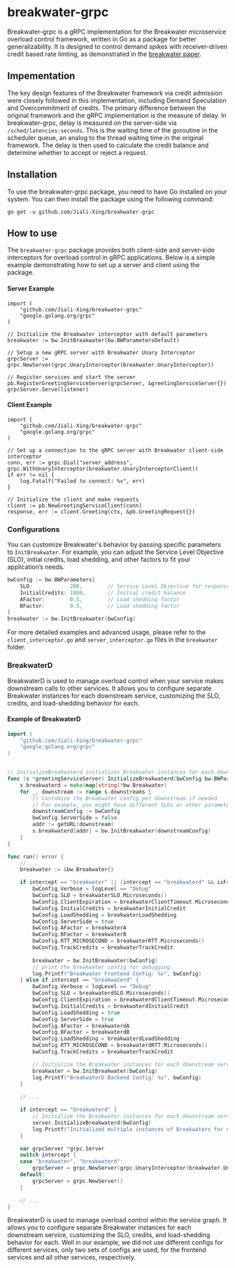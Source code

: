 # breakwater-grpc

Breakwater-grpc is a gRPC implementation for the Breakwater microservice overload control framework, written in Go as a package for better generalizability. It is designed to control demand spikes with receiver-driven credit based rate limting, as demonstrated in the [breakwater paper](https://www.usenix.org/conference/osdi20/presentation/cho).

## Impementation

The key design features of the Breakwater framework via credit admission were closely followed in this implementation, including Demand Speculation and Overcommitment of credits. The primary difference between the original framework and the gRPC implementation is the measure of delay. 
In breakwater-grpc, delay is measured on the server-side via `/sched/latencies:seconds`. This is the waiting time of the goroutine in the scheduler queue, an analog to the thread waiting time in the original framework. The delay is then used to calculate the credit balance and determine whether to accept or reject a request.

## Installation

To use the breakwater-grpc package, you need to have Go installed on your system. You can then install the package using the following command:

```go get -u github.com/Jiali-Xing/breakwater-grpc```

## How to use

The `breakwater-grpc` package provides both client-side and server-side interceptors for overload control in gRPC applications. Below is a simple example demonstrating how to set up a server and client using the package.

#### Server Example

```
import (
	"github.com/Jiali-Xing/breakwater-grpc"
	"google.golang.org/grpc"
)

// Initialize the Breakwater interceptor with default parameters
breakwater := bw.InitBreakwater(bw.BWParametersDefault)

// Setup a new gRPC server with Breakwater Unary Interceptor
grpcServer := grpc.NewServer(grpc.UnaryInterceptor(breakwater.UnaryInterceptor))

// Register services and start the server
pb.RegisterGreetingServiceServer(grpcServer, &greetingServiceServer{})
grpcServer.Serve(listener)
```

#### Client Example

```
import (
	"github.com/Jiali-Xing/breakwater-grpc"
	"google.golang.org/grpc"
)

// Set up a connection to the gRPC server with Breakwater client-side interceptor
conn, err := grpc.Dial("server_address", grpc.WithUnaryInterceptor(breakwater.UnaryInterceptorClient))
if err != nil {
	log.Fatalf("Failed to connect: %v", err)
}

// Initialize the client and make requests
client := pb.NewGreetingServiceClient(conn)
response, err := client.Greeting(ctx, &pb.GreetingRequest{})
```

### Configurations

You can customize Breakwater's behavior by passing specific parameters to `InitBreakwater`. For example, you can adjust the Service Level Objective (SLO), initial credits, load shedding, and other factors to fit your application’s needs.

```go
bwConfig := bw.BWParameters{
	SLO:            200,		// Service Level Objective for response times. in microseconds
	InitialCredits: 1000,		// Initial credit balance
	AFactor:        0.5,		// Load shedding factor
	BFactor:        0.5,		// Load shedding factor
}
breakwater := bw.InitBreakwater(bwConfig)
```

For more detailed examples and advanced usage, please refer to the `client_interceptor.go` and `server_interceptor.go` files in the `breakwater` folder.

### BreakwaterD

BreakwaterD is used to manage overload control when your service makes downstream calls to other services. It allows you to configure separate Breakwater instances for each downstream service, customizing the SLO, credits, and load-shedding behavior for each.

#### Example of BreakwaterD

```go
import (
	"github.com/Jiali-Xing/breakwater-grpc"
	"google.golang.org/grpc"
)


// InitializeBreakwaterd initializes Breakwater instances for each downstream service
func (s *greetingServiceServer) InitializeBreakwaterd(bwConfig bw.BWParameters) {
	s.breakwaterd = make(map[string]*bw.Breakwater)
	for _, downstream := range s.downstreams {
		// Customize the Breakwater config per downstream if needed
		// For example, you might have different SLOs or other parameters per downstream service
		downstreamConfig := bwConfig
		bwConfig.ServerSide = false
		addr := getURL(downstream)
		s.breakwaterd[addr] = bw.InitBreakwater(downstreamConfig)
	}
}

func run() error {
	// ...
	breakwater := &bw.Breakwater{}

	if intercept == "breakwater" || (intercept == "breakwaterd" && isFrontend) {
		bwConfig.Verbose = logLevel == "Debug"
		bwConfig.SLO = breakwaterSLO.Microseconds()
		bwConfig.ClientExpiration = breakwaterClientTimeout.Microseconds()
		bwConfig.InitialCredits = breakwaterInitialCredit
		bwConfig.LoadShedding = breakwaterLoadShedding
		bwConfig.ServerSide = true
		bwConfig.AFactor = breakwaterA
		bwConfig.BFactor = breakwaterB
		bwConfig.RTT_MICROSECOND = breakwaterRTT.Microseconds()
		bwConfig.TrackCredits = breakwaterTrackCredit
		
		breakwater = bw.InitBreakwater(bwConfig)
		// print the breakwater config for debugging
		log.Printf("Breakwater Frontend Config: %v", bwConfig)
	} else if intercept == "breakwaterd" {
		bwConfig.Verbose = logLevel == "Debug"
		bwConfig.SLO = breakwaterdSLO.Microseconds()
		bwConfig.ClientExpiration = breakwaterdClientTimeout.Microseconds()
		bwConfig.InitialCredits = breakwaterdInitialCredit
		bwConfig.LoadShedding = true
		bwConfig.ServerSide = true
		bwConfig.AFactor = breakwaterdA
		bwConfig.BFactor = breakwaterdB
		bwConfig.LoadShedding = breakwaterdLoadShedding
		bwConfig.RTT_MICROSECOND = breakwaterdRTT.Microseconds()
		bwConfig.TrackCredits = breakwaterTrackCredit

		// Initialize the Breakwater instances for each downstream service
		breakwater = bw.InitBreakwater(bwConfig)
		log.Printf("BreakwaterD Backend Config: %v", bwConfig)
	}
	
	// ...

	if intercept == "breakwaterd" {
		// Initialize the Breakwater instances for each downstream service
		server.InitializeBreakwaterd(bwConfig)
		log.Printf("Initialized multiple instances of Breakwaters for downstream services of %s: %v", serviceName, server.breakwaterd)
	}

	var grpcServer *grpc.Server
	switch intercept {
	case "breakwater", "breakwaterd":
		grpcServer = grpc.NewServer(grpc.UnaryInterceptor(breakwater.UnaryInterceptor))
	default:
		grpcServer = grpc.NewServer()
	}

	// ...
}
```

BreakwaterD is used to manage overload control within the service graph. It allows you to configure separate Breakwater instances for each downstream service, customizing the SLO, credits, and load-shedding behavior for each. Well in our example, we did not use different configs for different services, only two sets of configs are used, for the frontend services and all other services, respectively.

